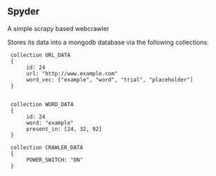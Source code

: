 Spyder
-------------------

A simple scrapy based webcrawler

Stores its data into a mongodb database via the following collections:

     collection URL_DATA
     {
          id: 24
          url: "http://www.example.com"
          word_vec: ["example", "word", "trial", "placeholder"]
     }


     collection WORD_DATA
     {
          id: 24
          word: "example"
          present_in: [24, 32, 92]
     }

     collection CRAWLER_DATA
     {
          POWER_SWITCH: "ON"
     }

